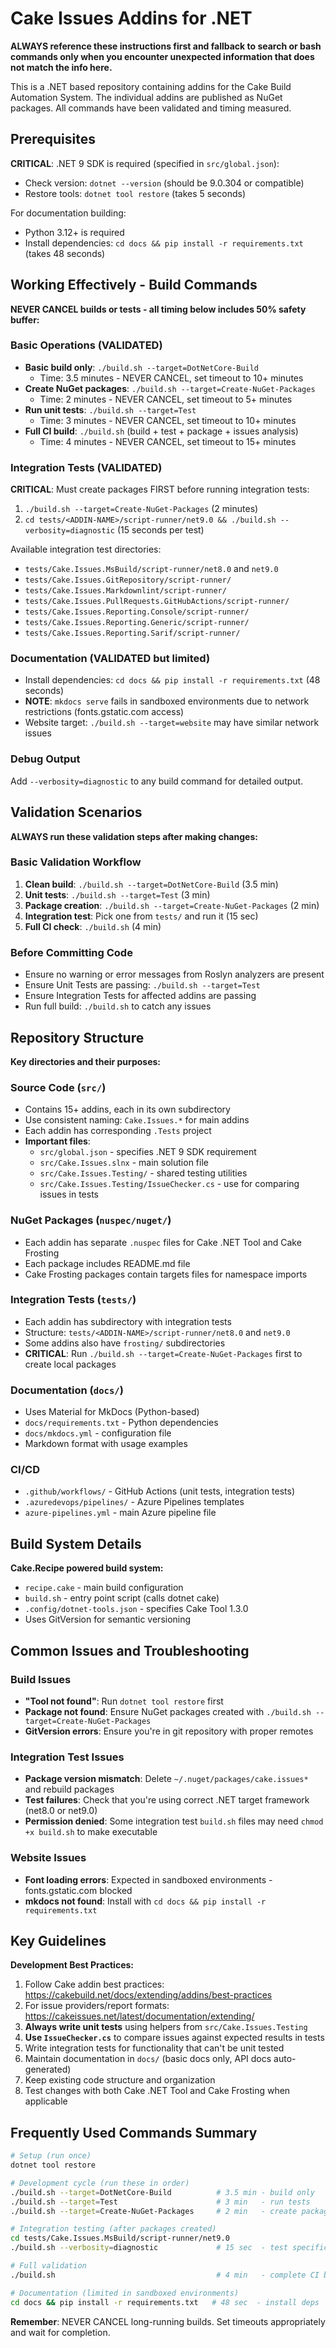 # Cake Issues Addins for .NET

**ALWAYS reference these instructions first and fallback to search or bash commands only when you encounter unexpected information that does not match the info here.**

This is a .NET based repository containing addins for the Cake Build Automation System. The individual addins are published as NuGet packages. All commands have been validated and timing measured.

## Prerequisites

**CRITICAL**: .NET 9 SDK is required (specified in `src/global.json`):
- Check version: `dotnet --version` (should be 9.0.304 or compatible)
- Restore tools: `dotnet tool restore` (takes 5 seconds)

For documentation building:
- Python 3.12+ is required
- Install dependencies: `cd docs && pip install -r requirements.txt` (takes 48 seconds)

## Working Effectively - Build Commands

**NEVER CANCEL builds or tests - all timing below includes 50% safety buffer:**

### Basic Operations (VALIDATED)
- **Basic build only**: `./build.sh --target=DotNetCore-Build` 
  - Time: 3.5 minutes - NEVER CANCEL, set timeout to 10+ minutes
- **Create NuGet packages**: `./build.sh --target=Create-NuGet-Packages`
  - Time: 2 minutes - NEVER CANCEL, set timeout to 5+ minutes  
- **Run unit tests**: `./build.sh --target=Test`
  - Time: 3 minutes - NEVER CANCEL, set timeout to 10+ minutes
- **Full CI build**: `./build.sh` (build + test + package + issues analysis)
  - Time: 4 minutes - NEVER CANCEL, set timeout to 15+ minutes

### Integration Tests (VALIDATED)
**CRITICAL**: Must create packages FIRST before running integration tests:
1. `./build.sh --target=Create-NuGet-Packages` (2 minutes)
2. `cd tests/<ADDIN-NAME>/script-runner/net9.0 && ./build.sh --verbosity=diagnostic` (15 seconds per test)

Available integration test directories:
- `tests/Cake.Issues.MsBuild/script-runner/net8.0` and `net9.0`
- `tests/Cake.Issues.GitRepository/script-runner/`
- `tests/Cake.Issues.Markdownlint/script-runner/`
- `tests/Cake.Issues.PullRequests.GitHubActions/script-runner/`
- `tests/Cake.Issues.Reporting.Console/script-runner/`
- `tests/Cake.Issues.Reporting.Generic/script-runner/`
- `tests/Cake.Issues.Reporting.Sarif/script-runner/`

### Documentation (VALIDATED but limited)
- Install dependencies: `cd docs && pip install -r requirements.txt` (48 seconds)
- **NOTE**: `mkdocs serve` fails in sandboxed environments due to network restrictions (fonts.gstatic.com access)
- Website target: `./build.sh --target=website` may have similar network issues

### Debug Output
Add `--verbosity=diagnostic` to any build command for detailed output.

## Validation Scenarios

**ALWAYS run these validation steps after making changes:**

### Basic Validation Workflow
1. **Clean build**: `./build.sh --target=DotNetCore-Build` (3.5 min)
2. **Unit tests**: `./build.sh --target=Test` (3 min) 
3. **Package creation**: `./build.sh --target=Create-NuGet-Packages` (2 min)
4. **Integration test**: Pick one from `tests/` and run it (15 sec)
5. **Full CI check**: `./build.sh` (4 min)

### Before Committing Code
- Ensure no warning or error messages from Roslyn analyzers are present
- Ensure Unit Tests are passing: `./build.sh --target=Test`
- Ensure Integration Tests for affected addins are passing
- Run full build: `./build.sh` to catch any issues

## Repository Structure

**Key directories and their purposes:**

### Source Code (`src/`)
- Contains 15+ addins, each in its own subdirectory
- Use consistent naming: `Cake.Issues.*` for main addins
- Each addin has corresponding `.Tests` project
- **Important files**:
  - `src/global.json` - specifies .NET 9 SDK requirement
  - `src/Cake.Issues.slnx` - main solution file
  - `src/Cake.Issues.Testing/` - shared testing utilities
  - `src/Cake.Issues.Testing/IssueChecker.cs` - use for comparing issues in tests

### NuGet Packages (`nuspec/nuget/`)
- Each addin has separate `.nuspec` files for Cake .NET Tool and Cake Frosting
- Each package includes README.md file
- Cake Frosting packages contain targets files for namespace imports

### Integration Tests (`tests/`)
- Each addin has subdirectory with integration tests
- Structure: `tests/<ADDIN-NAME>/script-runner/net8.0` and `net9.0`
- Some addins also have `frosting/` subdirectories
- **CRITICAL**: Run `./build.sh --target=Create-NuGet-Packages` first to create local packages

### Documentation (`docs/`)
- Uses Material for MkDocs (Python-based)
- `docs/requirements.txt` - Python dependencies  
- `docs/mkdocs.yml` - configuration file
- Markdown format with usage examples

### CI/CD
- `.github/workflows/` - GitHub Actions (unit tests, integration tests)
- `.azuredevops/pipelines/` - Azure Pipelines templates
- `azure-pipelines.yml` - main Azure pipeline file

## Build System Details

**Cake.Recipe powered build system:**
- `recipe.cake` - main build configuration
- `build.sh` - entry point script (calls dotnet cake)
- `.config/dotnet-tools.json` - specifies Cake Tool 1.3.0
- Uses GitVersion for semantic versioning

## Common Issues and Troubleshooting

### Build Issues
- **"Tool not found"**: Run `dotnet tool restore` first
- **Package not found**: Ensure NuGet packages created with `./build.sh --target=Create-NuGet-Packages`
- **GitVersion errors**: Ensure you're in git repository with proper remotes

### Integration Test Issues  
- **Package version mismatch**: Delete `~/.nuget/packages/cake.issues*` and rebuild packages
- **Test failures**: Check that you're using correct .NET target framework (net8.0 or net9.0)
- **Permission denied**: Some integration test `build.sh` files may need `chmod +x build.sh` to make executable

### Website Issues
- **Font loading errors**: Expected in sandboxed environments - fonts.gstatic.com blocked
- **mkdocs not found**: Install with `cd docs && pip install -r requirements.txt`

## Key Guidelines

**Development Best Practices:**
1. Follow Cake addin best practices: https://cakebuild.net/docs/extending/addins/best-practices
2. For issue providers/report formats: https://cakeissues.net/latest/documentation/extending/
3. **Always write unit tests** using helpers from `src/Cake.Issues.Testing`
4. **Use `IssueChecker.cs`** to compare issues against expected results in tests
5. Write integration tests for functionality that can't be unit tested
6. Maintain documentation in `docs/` (basic docs only, API docs auto-generated)
7. Keep existing code structure and organization
8. Test changes with both Cake .NET Tool and Cake Frosting when applicable

## Frequently Used Commands Summary

```bash
# Setup (run once)
dotnet tool restore

# Development cycle (run these in order)
./build.sh --target=DotNetCore-Build          # 3.5 min - build only
./build.sh --target=Test                      # 3 min   - run tests  
./build.sh --target=Create-NuGet-Packages     # 2 min   - create packages

# Integration testing (after packages created)
cd tests/Cake.Issues.MsBuild/script-runner/net9.0
./build.sh --verbosity=diagnostic             # 15 sec  - test specific addin

# Full validation
./build.sh                                    # 4 min   - complete CI build

# Documentation (limited in sandboxed environments)
cd docs && pip install -r requirements.txt   # 48 sec  - install deps
```

**Remember**: NEVER CANCEL long-running builds. Set timeouts appropriately and wait for completion.